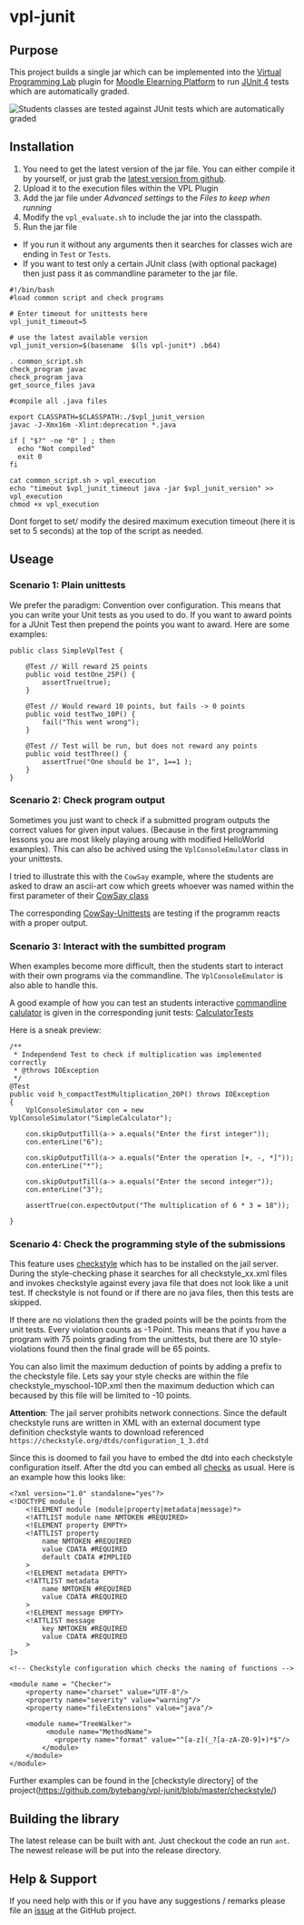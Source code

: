 vpl-junit
=========

Purpose
-------
This project builds a single jar which can be implemented into the [Virtual Programming Lab](http://vpl.dis.ulpgc.es/) plugin for [Moodle Elearning Platform](https://moodle.org/) to run [JUnit 4](https://junit.org/junit4/) tests which are automatically graded.

![Students classes are tested against JUnit tests which are automatically graded](https://github.com/bytebang/vpl-junit/blob/master/doc/student-evaluation.png)

Installation
------------

1. You need to get the latest version of the jar file. You can either compile it by yourself, or just grab the [latest version from github](https://github.com/bytebang/vpl-junit/tree/master/release).
2. Upload it to the execution files within the VPL Plugin
3. Add the jar file under _Advanced settings_ to the _Files to keep when running_ 
4. Modify the `vpl_evaluate.sh` to include the jar into the classpath.
5. Run the jar file
  * If you run it without any arguments then it searches for classes wich are ending in `Test` or `Tests`. 
  * If you want to test only a certain JUnit class (with optional package) then just pass it as commandline parameter to the jar file.

``````````````````````````{.bash}
#!/bin/bash
#load common script and check programs

# Enter timeout for unittests here
vpl_junit_timeout=5

# use the latest available version
vpl_junit_version=$(basename  $(ls vpl-junit*) .b64)

. common_script.sh
check_program javac
check_program java
get_source_files java

#compile all .java files

export CLASSPATH=$CLASSPATH:./$vpl_junit_version
javac -J-Xmx16m -Xlint:deprecation *.java

if [ "$?" -ne "0" ] ; then
  echo "Not compiled"
  exit 0
fi

cat common_script.sh > vpl_execution
echo "timeout $vpl_junit_timeout java -jar $vpl_junit_version" >> vpl_execution
chmod +x vpl_execution
``````````````````````````

Dont forget to set/ modify the desired maximum execution timeout (here it is set to 5 seconds) at the top of the script as needed.

Useage
------

### Scenario 1: Plain unittests

We prefer the paradigm: Convention over configuration. This means that you can write your Unit tests as you used to do. If you want to award points for a JUnit Test then prepend the points you want to award. Here are some examples:

``````````````````````````{.java}
public class SimpleVplTest {

    @Test // Will reward 25 points
    public void testOne_25P() {
        assertTrue(true);
    }

    @Test // Would reward 10 points, but fails -> 0 points
    public void testTwo_10P() {
    	fail("This went wrong");
    }
    
    @Test // Test will be run, but does not reward any points
    public void testThree() {
    	assertTrue("One should be 1", 1==1 );
    }
}
``````````````````````````

### Scenario 2: Check program output

Sometimes you just want to check if a submitted program outputs the correct values for given input values. (Because in the first programming lessons you are most likely playing aroung with modified HelloWorld examples). This can also be achived using the `VplConsoleEmulator` class in your unittests. 

I tried to illustrate this with the `CowSay` example, where the students are asked to draw an ascii-art cow which greets whoever was named within the first parameter of their [CowSay class](https://github.com/bytebang/vpl-junit/blob/master/examples/CowSay.java) 

The corresponding [CowSay-Unittests](https://github.com/bytebang/vpl-junit/blob/master/examples/CowSayTests.java) are testing if the programm reacts with a proper output.


### Scenario 3: Interact with the sumbitted program

When examples become more difficult, then the students start to interact with their own programs via the commandline. The `VplConsoleEmulator` is also able to handle this.

A good example of how you can test an students interactive [commandline calulator](https://github.com/bytebang/vpl-junit/blob/master/examples/SimpleCalculator.java) is given in the corresponding junit tests:
[CalculatorTests](https://github.com/bytebang/vpl-junit/blob/master/examples/CalculatorTests.java)

Here is a sneak preview:

``````````````````````````{.java}
/**
 * Independend Test to check if multiplication was implemented correctly
 * @throws IOException
 */
@Test
public void h_compactTestMultiplication_20P() throws IOException 
{
	VplConsoleSimulator con = new VplConsoleSimulator("SimpleCalculator");
	
	con.skipOutputTill(a-> a.equals("Enter the first integer"));
	con.enterLine("6");
	
	con.skipOutputTill(a-> a.equals("Enter the operation [+, -, *]"));
	con.enterLine("*");
	
	con.skipOutputTill(a-> a.equals("Enter the second integer"));
	con.enterLine("3");
	
	assertTrue(con.expectOutput("The multiplication of 6 * 3 = 18"));
	
}
``````````````````````````

### Scenario 4: Check the programming style of the submissions

This feature uses [checkstyle](http://checkstyle.sourceforge.net/) which has to be installed on the jail server. During the style-checking phase it searches for all checkstyle_xx.xml files and invokes checkstyle against every java file that does not look like a unit test. If checkstyle is not found or if there are no java files, then this tests are skipped.

If there are no violations then the graded points will be the points from the unit tests. Every violation counts as -1 Point. This means that if you have a program with 75 points grading from the unittests, but there are 10 style-violations found then the final grade will be 65 points.  

You can also limit the maximum deduction of points by adding a prefix to the checkstyle file. Lets say your style checks are within the file checkstyle_myschool-10P.xml then the maximum deduction which can becaused by this file will be limited to -10 points.

**Attention**: The jail server prohibits network connections. Since the default checkstyle runs are written in XML with an external document type definition checkstyle wants to download referenced `https://checkstyle.org/dtds/configuration_1_3.dtd`

Since this is doomed to fail you have to embed the dtd into each checkstyle configuration itself. After the dtd you can embed all [checks](http://checkstyle.sourceforge.net/checks.html) as usual. Here is an example how this looks like:

``````````````````````````{.xml}
<?xml version="1.0" standalone="yes"?>
<!DOCTYPE module [
    <!ELEMENT module (module|property|metadata|message)*>
    <!ATTLIST module name NMTOKEN #REQUIRED>
    <!ELEMENT property EMPTY>
    <!ATTLIST property
        name NMTOKEN #REQUIRED
        value CDATA #REQUIRED
        default CDATA #IMPLIED
    >
    <!ELEMENT metadata EMPTY>
    <!ATTLIST metadata
        name NMTOKEN #REQUIRED
        value CDATA #REQUIRED
    >
    <!ELEMENT message EMPTY>
    <!ATTLIST message
        key NMTOKEN #REQUIRED
        value CDATA #REQUIRED
    >
]>

<!-- Checkstyle configuration which checks the naming of functions -->

<module name = "Checker">
    <property name="charset" value="UTF-8"/>
    <property name="severity" value="warning"/>
    <property name="fileExtensions" value="java"/>

    <module name="TreeWalker">
         <module name="MethodName">
		   <property name="format" value="^[a-z](_?[a-zA-Z0-9]+)*$"/>
		</module>
    </module>
</module>
``````````````````````````
Further examples can be found in the [checkstyle directory] of the project(https://github.com/bytebang/vpl-junit/blob/master/checkstyle/)

Building the library
--------------------

The latest release can be built with ant. Just checkout the code an run `ant`. The newest release will be put into the release directory.


Help & Support
--------------

If you need help with this or if you have any suggestions / remarks please file an [issue](https://github.com/bytebang/vpl-junit/issues) at the GitHub project.
